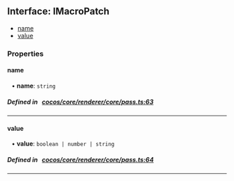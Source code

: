 ## Interface: IMacroPatch

- [name](#name)
- [value](#value)

### Properties

#### name

<div style="margin-left: 10px;">


• **name**: ``string``

</div>


##### Defined in &nbsp;   [cocos/core/renderer/core/pass.ts:63](https://github.com/cocos-creator/engine/blob/c7bf6b8a9/cocos/core/renderer/core/pass.ts#L63)&nbsp;

___
#### value

<div style="margin-left: 10px;">


• **value**: ``boolean | number | string``

</div>


##### Defined in &nbsp;   [cocos/core/renderer/core/pass.ts:64](https://github.com/cocos-creator/engine/blob/c7bf6b8a9/cocos/core/renderer/core/pass.ts#L64)&nbsp;

___
